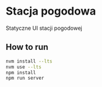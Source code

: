 # Stacja pogodowa

Statyczne UI stacji pogodowej

## How to run

```sh
nvm install --lts
nvm use --lts
npm install
npm run server
```

